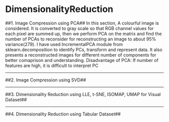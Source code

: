 # DimensionalityReduction

##1. Image Compression using PCA##
In this section, A colourful image is considered. It is converted to gray scale so that RGB channel values for each pixel are summed up, then we perform PCA on the matrix and find the number of PCAs to reconsider for reconstructing an image to about 95% variance(279). I have used IncrementalPCA module from sklearn.decomposition to identify PCs, transform and represent data. It also presents a reconstructed images for different number of components for better comaprison and understanding.
Disadvantage of PCA: If number of features are high, it is difficult to interpret PC
- - - -
##2. Image Compression using SVD##
- - - -
##3. Dimensionality Reduction using LLE, t-SNE, ISOMAP, UMAP for Visual Dataset##
- - - -
##4. Dimensionality Reduction using Tabular Dataset##
